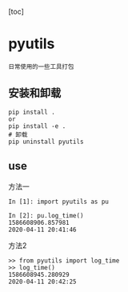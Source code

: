 [toc]
# pyutils
```
日常使用的一些工具打包
```

## 安装和卸载
```shell script
pip install . 
or
pip install -e .
# 卸载
pip uninstall pyutils
```

## use
方法一
```shell
In [1]: import pyutils as pu

In [2]: pu.log_time()
1586608906.857981
2020-04-11 20:41:46

```
方法2
```
>> from pyutils import log_time
>> log_time()
1586608945.280929
2020-04-11 20:42:25
```

